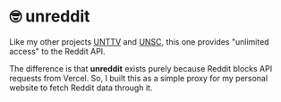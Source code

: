 # 🤓 unreddit

Like my other projects [UNTTV](https://github.com/doceazedo/unttv) and [UNSC](https://github.com/doceazedo/unsc), this one provides "unlimited access" to the Reddit API.

The difference is that **unreddit** exists purely because Reddit blocks API requests from Vercel. So, I built this as a simple proxy for my personal website to fetch Reddit data through it.
